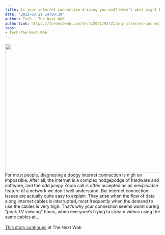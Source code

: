 ```yaml
---
title: Is your internet connection driving you mad? Here’s what might be behind it
date: "2021-03-21 14:00:29"
author: Tech - The Next Web
authorlink: https://thenextweb.com/tech/2021/03/21/why-internet-connection-is-dodgy-syndication/
tags:
- Tech-The-Next-Web
---
```

<img src="https://cdn0.tnwcdn.com/wp-content/blogs.dir/1/files/2021/03/1-copy-43-796x417.jpg" width="796" height="417"><br />For most people, diagnosing a dodgy internet connection is nigh on impossible. After all, the internet is a complex hodgepodge of hardware and software, and the odd jumpy Zoom call is often accepted as an inexplicable feature of a network we don’t well understand. But internet connection issues are actually quite easy to explain. They arise when the flow of data along internet cables is interrupted, most frequently when the demand to use the cables is very high. That’s why your connection seems worst during “peak TV viewing” hours, when everyone’s trying to stream videos using the same cables at&#8230; <br><br><a href="https://thenextweb.com/tech/2021/03/21/why-internet-connection-is-dodgy-syndication/?utm_source=social&#038;utm_medium=feed&#038;utm_campaign=profeed">This story continues</a> at The Next Web